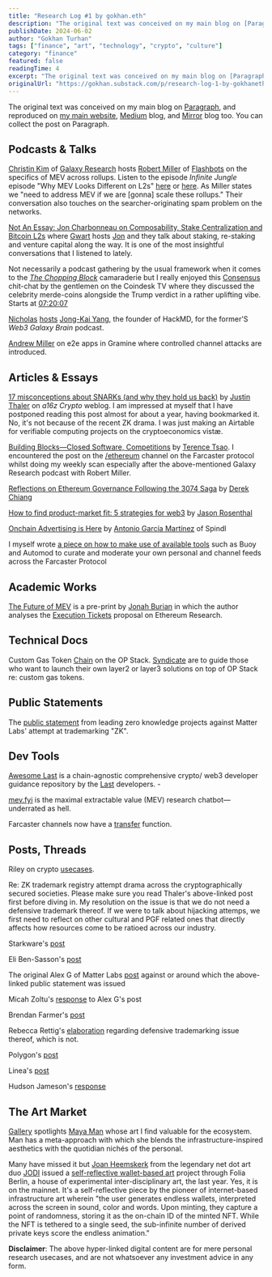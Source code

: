 ```yaml
---
title: "Research Log #1 by gokhan.eth"
description: "The original text was conceived on my main blog on [Paragraph](https://paragraph.xyz/@gokhan/research-log-gokhan-eth?referrer=0x36de990133D36d7E3DF9a820aA3eDE5a2320De71), and reproduced on [my main we..."
publishDate: 2024-06-02
author: "Gokhan Turhan"
tags: ["finance", "art", "technology", "crypto", "culture"]
category: "finance"
featured: false
readingTime: 4
excerpt: "The original text was conceived on my main blog on [Paragraph](https://paragraph.xyz/@gokhan/research-log-gokhan-eth?referrer=0x36de990133D36d7E3DF9a820aA3eDE5a2320De71), and reproduced on [my main we..."
originalUrl: "https://gokhan.substack.com/p/research-log-1-by-gokhaneth"
---
```


The original text was conceived on my main blog on [Paragraph](https://paragraph.xyz/@gokhan/research-log-gokhan-eth?referrer=0x36de990133D36d7E3DF9a820aA3eDE5a2320De71), and reproduced on [my main website](https://www.gokhan.bio/blog/Research-Log-1), [Medium](https://0xgokhan.medium.com/research-log-1-by-gokhan-eth-13acb748673f) blog, and [Mirror](https://gokhan.mirror.xyz/FKEU5jAzKo4pTR8Z4GMbQcTMtRVndif1LA17n4tYbT0) blog too. You can collect the post on Paragraph.

## Podcasts & Talks

[Christin Kim](https://x.com/christine_dkim) of [Galaxy Research](https://www.galaxy.com/authors/christine-kim/) hosts [Robert Miller](https://warpcast.com/bertcmiller) of [Flashbots](https://www.flashbots.net/) on the specifics of MEV across rollups. Listen to the episode *Infinite Jungle* episode "Why MEV Looks Different on L2s" [here](https://podcasts.apple.com/us/podcast/why-mev-looks-different-on-l2s/id1728091874?i=1000657171406) or [here](https://www.youtube.com/watch?v=W_H69slYWp8&list=PLz3vbkrzRoXR_XIWVqnZcX11REeC6acN2). As Miller states we "need to address MEV if we are [gonna] scale these rollups." Their conversation also touches on the searcher-originating spam problem on the networks. 

[Not An Essay: Jon Charbonneau on Composability, Stake Centralization and Bitcoin L2s](https://blockspace.media/podcast/not-an-essay-jon-charbonneau-on-composability-stake-centralization-and-bitcoin-l2s/) where [Gwart](https://x.com/GwartyGwart) hosts [Jon](https://x.com/jon_charb) and they talk about staking, re-staking and venture capital along the way. It is one of the most insightful conversations that I listened to lately. 

Not necessarily a podcast gathering by the usual framework when it comes to the *[The Chopping Block](https://unchainedcrypto.com/the-chopping-block/)* camaraderie but I really enjoyed this [Consensus](https://consensus2024.coindesk.com/) chit-chat by the gentlemen on the Coindesk TV where they discussed the celebrity merde-coins alongside the Trump verdict in a rather uplifting vibe. Starts at [07:20:07](https://www.youtube.com/live/ew01DzQ1ETw?si=YmzYH07e-DWBWO-m&t=26407)

[Nicholas](https://x.com/nnnnicholas) [hosts](https://web3galaxybrain.com/episode/Jong-Kai-Yang-Co-Founder-of-HackMD) [Jong-Kai Yang](https://x.com/jongkaiyang), the founder of HackMD, for the former'S *Web3 Galaxy Brain* podcast.

[Andrew Miller](https://www.youtube.com/watch?v=eUyFUVRessg) on e2e apps in Gramine where controlled channel attacks are introduced. 

## Articles & Essays

[17 misconceptions about SNARKs (and why they hold us back)](https://a16zcrypto.com/posts/article/17-misconceptions-about-snarks/#section--2) by [Justin Thaler](https://people.cs.georgetown.edu/jthaler/) on *a16z Crypto* weblog. I am impressed at myself that I have postponed reading this post almost for about a year, having bookmarked it. No, it's not because of the recent ZK drama. I was just making an Airtable for verifiable computing projects on the cryptoeconomics vistæ. 

[Building Blocks—Closed Software, Competitions](https://hackmd.io/@ttsao/building-blks-competitions) by [Terence Tsao](https://warpcast.com/terence.eth). I encountered the post on the [/ethereum](https://warpcast.com/~/channel/ethereum) channel on the Farcaster protocol whilst doing my weekly scan especially after the above-mentioned Galaxy Research podcast with Robert Miller. 

[Reflections on Ethereum Governance Following the 3074 Saga](https://docs.zerodev.app/blog/3074-governance) by [Derek Chiang](https://x.com/decentrek)

[How to find product-market fit: 5 strategies for web3](https://a16zcrypto.com/posts/article/how-to-find-product-market-fit-5-strategies/) by [Jason Rosenthal](https://x.com/jasonrosenthal)

[Onchain Advertising is Here](https://blog.spindl.xyz/p/onchain-advertising-is-here) by [Antonio García Martínez](https://x.com/antoniogm) of Spindl

I myself wrote [a piece on how to make use of available tools](https://paragraph.xyz/@gokhan/curation) such as Buoy and Automod to curate and moderate your own personal and channel feeds across the Farcaster Protocol

## Academic Works

[The Future of MEV](https://arxiv.org/abs/2404.04262) is a pre-print by [Jonah Burian](https://x.com/_JonahB_) in which the author analyses the [Execution Tickets](https://ethresear.ch/t/execution-tickets/17944) proposal on Ethereum Research. 

## Technical Docs

Custom Gas Token [Chain](https://docs.optimism.io/builders/chain-operators/management/custom-gas-token) on the OP Stack. [Syndicate](https://warpcast.com/syndicate/0x3eb01dae) are to guide those who want to launch their own layer2 or layer3 solutions on top of OP Stack re: custom gas tokens. 

## Public Statements

The [public statement](https://github.com/ZKPStatement/statement/blob/main/zkStatement.pdf) from leading zero knowledge projects against Matter Labs' attempt at trademarking "ZK". 

## Dev Tools

[Awesome Last](https://github.com/LastL2/Awesome-Last/blob/main/README.md) is a chain-agnostic comprehensive crypto/ web3 developer guidance repository by the [Last](https://last.net/) developers. - 

[mev.fyi](http://mev.fyi) is the maximal extractable value (MEV) research chatbot—underrated as hell. 

Farcaster channels now have a [transfer](https://x.com/0xgokhan/status/1796834465898987565) function. 

## Posts, Threads

Riley on crypto [usecases](https://x.com/jtriley_eth/status/1796628938581807268). 

Re: ZK trademark registry attempt drama across the cryptographically secured societies. Please make sure you read Thaler's above-linked post first before diving in. My resolution on the issue is that we do not need a defensive trademark thereof. If we were to talk about hijacking attemps, we first need to reflect on other cultural and PGF related ones that directly affects how resources come to be ratioed across our industry. 

Starkware's [post](https://x.com/StarkWareLtd/status/1796157021374628185) 

Eli Ben-Sasson's [post](https://x.com/EliBenSasson/status/1796173691581083686) 

The original Alex G of Matter Labs [post](https://x.com/gluk64/status/1796166624916967659) against or around which the above-linked public statement was issued 

Micah Zoltu's [response](https://x.com/MicahZoltu/status/1796171966103081153) to Alex G's post 

Brendan Farmer's [post](https://x.com/_bfarmer/status/1796219351856541730) 

Rebecca Rettig's [elaboration](https://x.com/RebeccaRettig1/status/1796196146072727982) regarding defensive trademarking issue thereof, which is not. 

Polygon's [post](https://x.com/0xPolygon/status/1796187232069439909)

Linea's [post](https://x.com/LineaBuild/status/1796438427732181472)

Hudson Jameson's [response ](https://x.com/hudsonjameson/status/1796621314586808679)

## The Art Market

[Gallery](https://gallery.so/gokhan) spotlights [Maya Man](https://gallery.mirror.xyz/qr8Zs40PDa59XN1-lmVDOxEclEgThb8Nb3xg37t9c2Y) whose art I find valuable for the ecosystem. Man has a meta-approach with which she blends the infrastructure-inspired aesthetics with the quotidian nichés of the personal. 

Many have missed it but [Joan Heemskerk](https://x.com/JoanHeemskerk) from the legendary net dot art duo [JODI](https://net-art.org/jodi) issued a [self-reflective wallet-based art](https://doaw.folia.app/) project through Folia Berlin, a house of experimental inter-disciplinary art, the last year. Yes, it is on the mainnet. It's a self-reflective piece by the pioneer of internet-based infrastructure art wherein "the user generates endless wallets, interpreted across the screen in sound, color and words. Upon minting, they capture a point of randomness, storing it as the on-chain ID of the minted NFT. While the NFT is tethered to a single seed, the sub-infinite number of derived private keys score the endless animation."

**Disclaimer**: The above hyper-linked digital content are for mere personal research usecases, and are not whatsoever any investment advice in any form.
